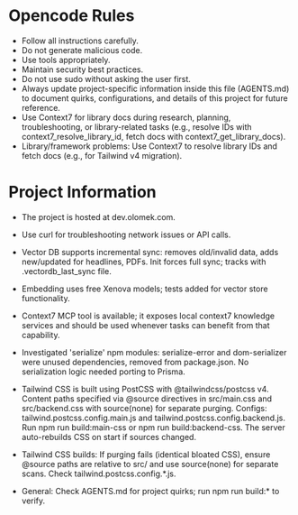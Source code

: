 # Opencode Rules

- Follow all instructions carefully.
- Do not generate malicious code.
- Use tools appropriately.
- Maintain security best practices.
- Do not use sudo without asking the user first.
- Always update project-specific information inside this file (AGENTS.md) to document quirks, configurations, and details of this project for future reference.
- Use Context7 for library docs during research, planning, troubleshooting, or library-related tasks (e.g., resolve IDs with context7_resolve_library_id, fetch docs with context7_get_library_docs).
- Library/framework problems: Use Context7 to resolve library IDs and fetch docs (e.g., for Tailwind v4 migration).

# Project Information

- The project is hosted at dev.olomek.com.
- Use curl for troubleshooting network issues or API calls.
- Vector DB supports incremental sync: removes old/invalid data, adds new/updated for headlines, PDFs. Init forces full sync; tracks with .vectordb_last_sync file.
- Embedding uses free Xenova models; tests added for vector store functionality.
- Context7 MCP tool is available; it exposes local context7 knowledge services and should be used whenever tasks can benefit from that capability.
- Investigated 'serialize' npm modules: serialize-error and dom-serializer were unused dependencies, removed from package.json. No serialization logic needed porting to Prisma.
- Tailwind CSS is built using PostCSS with @tailwindcss/postcss v4. Content paths specified via @source directives in src/main.css and src/backend.css with source(none) for separate purging. Configs: tailwind.postcss.config.main.js and tailwind.postcss.config.backend.js. Run npm run build:main-css or npm run build:backend-css. The server auto-rebuilds CSS on start if sources changed.



- Tailwind CSS builds: If purging fails (identical bloated CSS), ensure @source paths are relative to src/ and use source(none) for separate scans. Check tailwind.postcss.config.*.js.


- General: Check AGENTS.md for project quirks; run npm run build:* to verify.

